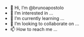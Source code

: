 - 👋 Hi, I’m @brunoapostolo
- 👀 I’m interested in ...
- 🌱 I’m currently learning ...
- 💞️ I’m looking to collaborate on ...
- 📫 How to reach me ...

<!---
brunoapostolo/brunoapostolo is a ✨ special ✨ repository because its `README.md` (this file) appears on your GitHub profile.
You can click the Preview link to take a look at your changes.
--->
